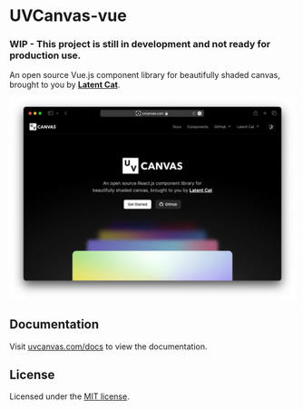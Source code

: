 # UVCanvas-vue

### WIP - This project is still in development and not ready for production use.

An open source Vue.js component library for beautifully shaded canvas, brought to you by **[Latent Cat](https://latentcat.com)**.

![hero](github/hero.webp)

## Documentation

Visit [uvcanvas.com/docs](https://uvcanvas.com/docs) to view the documentation.

## License

Licensed under the [MIT license](https://github.com/shadcn/ui/blob/main/LICENSE.md).
